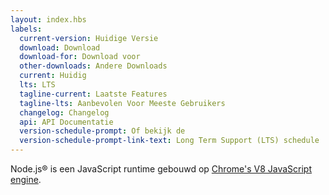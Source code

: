 ```yaml
---
layout: index.hbs
labels:
  current-version: Huidige Versie
  download: Download
  download-for: Download voor
  other-downloads: Andere Downloads
  current: Huidig
  lts: LTS
  tagline-current: Laatste Features
  tagline-lts: Aanbevolen Voor Meeste Gebruikers
  changelog: Changelog
  api: API Documentatie
  version-schedule-prompt: Of bekijk de
  version-schedule-prompt-link-text: Long Term Support (LTS) schedule
---
```


Node.js® is een JavaScript runtime gebouwd op [Chrome's V8 JavaScript engine](https://v8.dev/).
